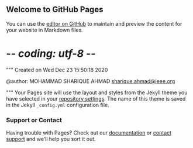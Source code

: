 ## Welcome to GitHub Pages

You can use the [editor on GitHub](https://github.com/shariquemohammad/MASSIVE-MIMO-MRC-vs-ZF-receiver/edit/gh-pages/index.md) to maintain and preview the content for your website in Markdown files.

# -*- coding: utf-8 -*-
"""
Created on Wed Dec 23 15:50:18 2020

@author: MOHAMMAD SHARIQUE AHMAD
sharique.ahmad@ieee.org

"""
Your Pages site will use the layout and styles from the Jekyll theme you have selected in your [repository settings](https://github.com/shariquemohammad/MASSIVE-MIMO-MRC-vs-ZF-receiver/settings). The name of this theme is saved in the Jekyll `_config.yml` configuration file.

### Support or Contact

Having trouble with Pages? Check out our [documentation](https://docs.github.com/categories/github-pages-basics/) or [contact support](https://github.com/contact) and we’ll help you sort it out.
